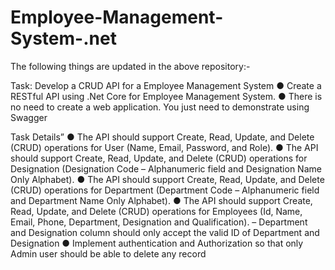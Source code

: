 # Employee-Management-System-.net

The following things are updated in the above repository:-


Task: Develop a CRUD API for a Employee Management System
● Create a RESTful API using .Net Core for Employee Management System.
● There is no need to create a web application. You just need to demonstrate using Swagger


Task Details”
● The API should support Create, Read, Update, and Delete (CRUD) operations for User
(Name, Email, Password, and Role).
● The API should support Create, Read, Update, and Delete (CRUD) operations for Designation
(Designation Code – Alphanumeric field and Designation Name Only Alphabet).
● The API should support Create, Read, Update, and Delete (CRUD) operations for Department
(Department Code – Alphanumeric field and Department Name Only Alphabet).
● The API should support Create, Read, Update, and Delete (CRUD) operations for Employees
(Id, Name, Email, Phone, Department, Designation and Qualification). – Department and
Designation column should only accept the valid ID of Department and Designation
● Implement authentication and Authorization so that only Admin user should be able to
delete any record

